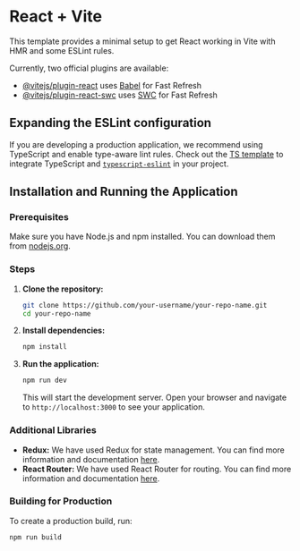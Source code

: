 # React + Vite

This template provides a minimal setup to get React working in Vite with HMR and some ESLint rules.

Currently, two official plugins are available:

- [@vitejs/plugin-react](https://github.com/vitejs/vite-plugin-react/blob/main/packages/plugin-react/README.md) uses [Babel](https://babeljs.io/) for Fast Refresh
- [@vitejs/plugin-react-swc](https://github.com/vitejs/vite-plugin-react-swc) uses [SWC](https://swc.rs/) for Fast Refresh

## Expanding the ESLint configuration

If you are developing a production application, we recommend using TypeScript and enable type-aware lint rules. Check out the [TS template](https://github.com/vitejs/vite/tree/main/packages/create-vite/template-react-ts) to integrate TypeScript and [`typescript-eslint`](https://typescript-eslint.io) in your project.

## Installation and Running the Application

### Prerequisites

Make sure you have Node.js and npm installed. You can download them from [nodejs.org](https://nodejs.org/).

### Steps

1. **Clone the repository:**

    ```sh
    git clone https://github.com/your-username/your-repo-name.git
    cd your-repo-name
    ```

2. **Install dependencies:**

    ```sh
    npm install
    ```

3. **Run the application:**

    ```sh
    npm run dev
    ```

    This will start the development server. Open your browser and navigate to `http://localhost:3000` to see your application.

### Additional Libraries

- **Redux:** We have used Redux for state management. You can find more information and documentation [here](https://redux.js.org/).
- **React Router:** We have used React Router for routing. You can find more information and documentation [here](https://reactrouter.com/).

### Building for Production

To create a production build, run:

```sh
npm run build
